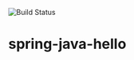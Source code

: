 ![Build Status](https://travis-ci.org/ryddig/spring-java-hello.svg?branch=master)
# spring-java-hello
